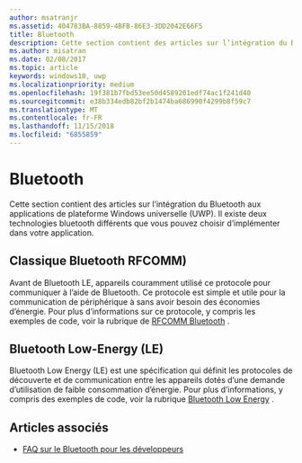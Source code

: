 ```yaml
---
author: msatranjr
ms.assetid: 404783BA-8859-4BFB-86E3-3DD2042E66F5
title: Bluetooth
description: Cette section contient des articles sur l’intégration du Bluetooth aux applications de la plateforme Windows universelle (UWP), notamment sur l’utilisation des API RFCOMM, GATT et des publications Bluetooth Low Energy (LE).
ms.author: misatran
ms.date: 02/08/2017
ms.topic: article
keywords: windows10, uwp
ms.localizationpriority: medium
ms.openlocfilehash: 19f381b7fbd53ee50d4589201edf74ac1f241d40
ms.sourcegitcommit: e38b334edb82bf2b1474ba686990f4299b8f59c7
ms.translationtype: MT
ms.contentlocale: fr-FR
ms.lasthandoff: 11/15/2018
ms.locfileid: "6855859"
---
```

# <a name="bluetooth"></a>Bluetooth
Cette section contient des articles sur l’intégration du Bluetooth aux applications de plateforme Windows universelle (UWP). Il existe deux technologies bluetooth différents que vous pouvez choisir d’implémenter dans votre application.

## <a name="classic-bluetooth-rfcomm"></a>Classique Bluetooth RFCOMM)
Avant de Bluetooth LE, appareils couramment utilisé ce protocole pour communiquer à l’aide de Bluetooth. Ce protocole est simple et utile pour la communication de périphérique à sans avoir besoin des économies d’énergie. Pour plus d’informations sur ce protocole, y compris les exemples de code, voir la rubrique de [RFCOMM Bluetooth](send-or-receive-files-with-rfcomm.md) .

## <a name="bluetooth-low-energy-le"></a>Bluetooth Low-Energy (LE)
Bluetooth Low Energy (LE) est une spécification qui définit les protocoles de découverte et de communication entre les appareils dotés d’une demande d’utilisation de faible consommation d’énergie. Pour plus d’informations, y compris des exemples de code, voir la rubrique [Bluetooth Low Energy](bluetooth-low-energy-overview.md) .

## <a name="see-also"></a>Articles associés
- [FAQ sur le Bluetooth pour les développeurs](bluetooth-dev-faq.md)